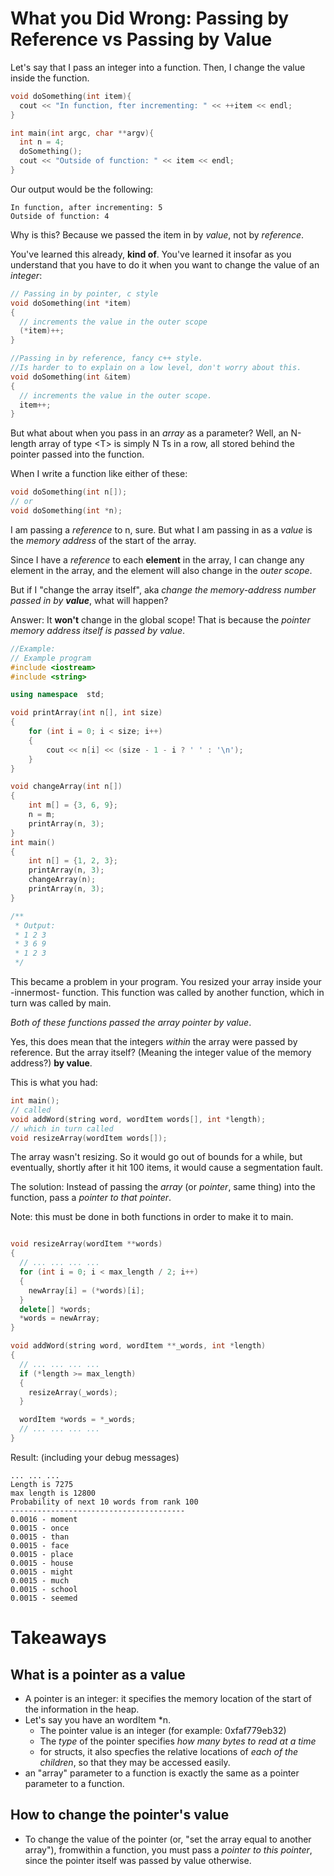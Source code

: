 # What you Did Wrong: Passing by Reference vs Passing by Value

Let's say that I pass an integer into a function.
Then, I change the value inside the function.
```c++
void doSomething(int item){
  cout << "In function, fter incrementing: " << ++item << endl;
}

int main(int argc, char **argv){
  int n = 4;
  doSomething();
  cout << "Outside of function: " << item << endl;
}
```
Our output would be the following:
```
In function, after incrementing: 5
Outside of function: 4
```
Why is this? Because we passed the item in by _value_, not by _reference_.

You've learned this already, __kind of__. You've learned it insofar as you understand that you have to do it when you want to change the value of an _integer_:

```c++
// Passing in by pointer, c style
void doSomething(int *item)
{
  // increments the value in the outer scope
  (*item)++;
}

//Passing in by reference, fancy c++ style.
//Is harder to to explain on a low level, don't worry about this.
void doSomething(int &item)
{
  // increments the value in the outer scope.
  item++;
}
```

But what about when you pass in an _array_ as a parameter?
Well, an N-length array of type \<T\> is simply N Ts in a row,
all stored behind the pointer passed into the function.

When I write a function like either of these:
```c++
void doSomething(int n[]);
// or
void doSomething(int *n);
```
I am passing a *reference* to n, sure.
But what I am passing in as a *value* is the *memory address* of the start of the array.

Since I have a *reference* to each **element** in the array, I can change any element in the array, and the element will also change in the _outer scope_.

But if I "change the array itself", aka _change the memory-address number passed in by **value**_, what will happen?

Answer: It __won't__ change in the global scope! That is because the _pointer memory address itself is passed by value_.

```c++
//Example:
// Example program
#include <iostream>
#include <string>

using namespace  std;

void printArray(int n[], int size)
{
    for (int i = 0; i < size; i++)
    {
        cout << n[i] << (size - 1 - i ? ' ' : '\n');
    }
}

void changeArray(int n[])
{
    int m[] = {3, 6, 9};
    n = m;
    printArray(n, 3);
}
int main()
{
    int n[] = {1, 2, 3};
    printArray(n, 3);
    changeArray(n);
    printArray(n, 3);  
}

/**
 * Output:
 * 1 2 3
 * 3 6 9
 * 1 2 3
 */
```

This became a problem in your program. You resized your array inside your -innermost- function. This function was called by another function, which in turn was called by main.

_Both of these functions passed the array pointer by value_.

Yes, this does mean that the integers _within_ the array were passed by reference.
But the array itself? (Meaning the integer value of the memory address?) __by value__.

This is what you had:
```c++
int main();
// called
void addWord(string word, wordItem words[], int *length);
// which in turn called
void resizeArray(wordItem words[]);
```
The array wasn't resizing. So it would go out of bounds for a while, but eventually, shortly after it hit 100 items, it would cause a segmentation fault.

The solution: Instead of passing the _array_ (or _pointer_, same thing) into the function, pass a _pointer to that pointer_.

Note: this must be done in both functions in order to make it to main.

```c++

void resizeArray(wordItem **words)
{
  // ... ... ... ... 
  for (int i = 0; i < max_length / 2; i++)
  {
    newArray[i] = (*words)[i];
  }
  delete[] *words;
  *words = newArray;
}

void addWord(string word, wordItem **_words, int *length)
{
  // ... ... ... ...
  if (*length >= max_length)
  {
    resizeArray(_words);
  }

  wordItem *words = *_words;
  // ... ... ... ...
}
```

Result: (including your debug messages)
```
... ... ...
Length is 7275
max length is 12800
Probability of next 10 words from rank 100
---------------------------------------
0.0016 - moment
0.0015 - once
0.0015 - than
0.0015 - face
0.0015 - place
0.0015 - house
0.0015 - might
0.0015 - much
0.0015 - school
0.0015 - seemed
```

# Takeaways

## What is a pointer as a value
  * A pointer is an integer: it specifies the memory location of the start of the information in the heap.
  * Let's say you have an wordItem \*n.
    * The pointer value is an integer (for example: 0xfaf779eb32)
    * The _type_ of the pointer specifies _how many bytes to read at a time_
     * for structs, it also specfies the relative locations of _each of the children_, so that they may be accessed easily.
  * an "array" parameter to a function is exactly the same as a pointer parameter to a function.

## How to change the pointer's value 
  * To change the value of the pointer (or, "set the array equal to another array"), fromwithin a function, you must pass a _pointer to this pointer_, since the pointer itself was passed by value otherwise.

